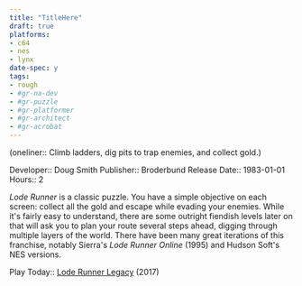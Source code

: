 ```yaml
---
title: "TitleHere"
draft: true
platforms:
- c64
- nes
- lynx
date-spec: y
tags:
- rough
- #gr-na-dev 
- #gr-puzzle 
- #gr-platformer 
- #gr-architect 
- #gr-acrobat 
---
```


(oneliner:: Climb ladders, dig pits to trap enemies, and collect gold.)

Developer:: Doug Smith
Publisher:: Broderbund
Release Date:: 1983-01-01
Hours:: 2

*Lode Runner* is a classic puzzle. You have a simple objective on each screen: collect all the gold and escape while evading your enemies. While it's fairly easy to understand, there are some outright fiendish levels later on that will ask you to plan your route several steps ahead, digging through multiple layers of the world. There have been many great iterations of this franchise, notably Sierra's *Lode Runner Online* (1995) and Hudson Soft's NES versions.

Play Today:: [Lode Runner Legacy](https://store.steampowered.com/app/628660/Lode_Runner_Legacy/) (2017)